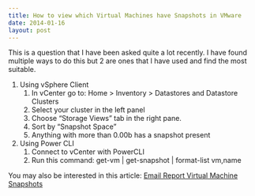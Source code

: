 ```yaml
---
title: How to view which Virtual Machines have Snapshots in VMware
date: 2014-01-16
layout: post
---
```

This is a question that I have been asked quite a lot recently. I have found multiple ways to do this but 2 are ones that I have used and find the most suitable.
<!--more-->

  1. Using vSphere Client
      1. In vCenter go to: Home > Inventory > Datastores and Datastore Clusters
      2. Select your cluster in the left panel
      3. Choose &#8220;Storage Views&#8221; tab in the right pane.
      4. Sort by &#8220;Snapshot Space&#8221;
      5. Anything with more than 0.00b has a snapshot present
  2. Using Power CLI
      1. Connect to vCenter with PowerCLI
      2. Run this command: get-vm | get-snapshot | format-list vm,name

You may also be interested in this article: [Email Report Virtual Machine Snapshots](/email-report-virtual-machines-snapshots)
